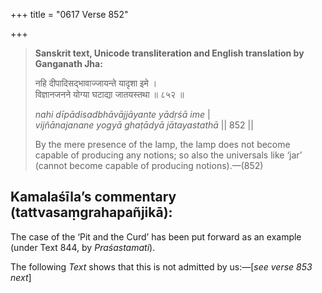 +++
title = "0617 Verse 852"

+++
> **Sanskrit text, Unicode transliteration and English translation by Ganganath Jha:** 
>
> नहि दीपादिसद्भावाज्जायन्ते यादृशा इमे ।  
> विज्ञानजनने योग्या घटाद्या जातयस्तथा ॥ ८५२ ॥ 
>
> *nahi dīpādisadbhāvājjāyante yādṛśā ime* \|  
> *vijñānajanane yogyā ghaṭādyā jātayastathā* \|\| 852 \|\| 
>
> By the mere presence of the lamp, the lamp does not become capable of producing any notions; so also the universals like ‘jar’ (cannot become capable of producing notions).—(852)



## Kamalaśīla’s commentary (tattvasaṃgrahapañjikā):

The case of the ‘Pit and the Curd’ has been put forward as an example (under Text 844, by *Praśastamati*).

The following *Text* shows that this is not admitted by us:—[*see verse 853 next*]


